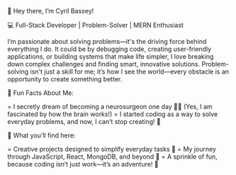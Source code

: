 👋 Hey there, I’m Cyril Bassey!

💻 Full-Stack Developer | Problem-Solver | MERN Enthusiast

I’m passionate about solving problems—it's the driving force behind everything I do. It could be by debugging code, creating user-friendly applications, or building systems that make life simpler, I love breaking down complex challenges and finding smart, innovative solutions. Problem-solving isn't just a skill for me; it’s how I see the world—every obstacle is an opportunity to create something better.

🌟 Fun Facts About Me:

= I secretly dream of becoming a neurosurgeon one day 🧠🔬 (Yes, I am fascinated by how the brain works!)
= I started coding as a way to solve everyday problems, and now, I can’t stop creating! 🚀


🌟 What you’ll find here:

= Creative projects designed to simplify everyday tasks 🔧
= My journey through JavaScript, React, MongoDB, and beyond 🚀
= A sprinkle of fun, because coding isn’t just work—it’s an adventure! 🎉

